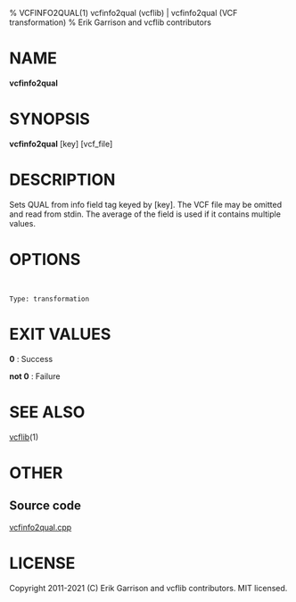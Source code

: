 % VCFINFO2QUAL(1) vcfinfo2qual (vcflib) | vcfinfo2qual (VCF transformation)
% Erik Garrison and vcflib contributors

# NAME

**vcfinfo2qual**

# SYNOPSIS

**vcfinfo2qual** [key] [vcf_file]

# DESCRIPTION

Sets QUAL from info field tag keyed by [key]. The VCF file may be omitted and read from stdin. The average of the field is used if it contains multiple values.



# OPTIONS

```


Type: transformation

```





# EXIT VALUES

**0**
: Success

**not 0**
: Failure

# SEE ALSO



[vcflib](./vcflib.md)(1)



# OTHER

## Source code

[vcfinfo2qual.cpp](https://github.com/vcflib/vcflib/blob/master/src/vcfinfo2qual.cpp)

# LICENSE

Copyright 2011-2021 (C) Erik Garrison and vcflib contributors. MIT licensed.

<!--
  Created with ./scripts/bin2md.rb scripts/bin2md-template.erb
-->
